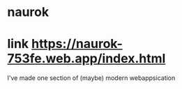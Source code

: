 # naurok
# link https://naurok-753fe.web.app/index.html
I've made one section of (maybe) modern webappsication
